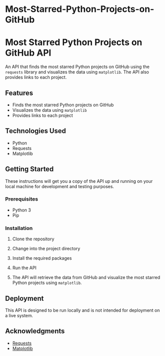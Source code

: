 # Most-Starred-Python-Projects-on-GitHub
# Most Starred Python Projects on GitHub API

An API that finds the most starred Python projects on GitHub using the `requests` library and visualizes the data using `matplotlib`. The API also provides links to each project.

## Features

- Finds the most starred Python projects on GitHub
- Visualizes the data using `matplotlib`
- Provides links to each project

## Technologies Used

- Python
- Requests
- Matplotlib

## Getting Started

These instructions will get you a copy of the API up and running on your local machine for development and testing purposes.

### Prerequisites

- Python 3
- Pip

### Installation

1. Clone the repository


2. Change into the project directory


3. Install the required packages


4. Run the API


5. The API will retrieve the data from GitHub and visualize the most starred Python projects using `matplotlib`.

## Deployment

This API is designed to be run locally and is not intended for deployment on a live system.





## Acknowledgments

- [Requests](https://docs.python-requests.org/en/latest/)
- [Matplotlib](https://matplotlib.org/)


